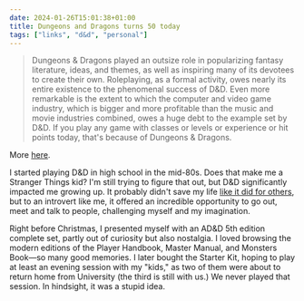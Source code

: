 ```yaml
---
date: 2024-01-26T15:01:38+01:00
title: Dungeons and Dragons turns 50 today
tags: ["links", "d&d", "personal"]
---
```

> Dungeons & Dragons played an outsize role in popularizing fantasy literature,
ideas, and themes, as well as inspiring many of its devotees to create their
own. Roleplaying, as a formal activity, owes nearly its entire existence to the
phenomenal success of D&D. Even more remarkable is the extent to which the
computer and video game industry, which is bigger and more profitable than the
music and movie industries combined, owes a huge debt to the example set by D&D.
If you play any game with classes or levels or experience or hit points today,
that's because of Dungeons & Dragons.

More [here](http://grognardia.blogspot.com/2024/01/fifty-years-ago-today.html).

I started playing D&D in high school in the mid-80s. Does that make me a
Stranger Things kid? I'm still trying to figure that out, but D&D significantly
impacted me growing up. It probably didn't save my life [like it did for
others](https://www.hearsay.tech/2023-10-29-dungeons-and-dragons-saved-my-life.gmi),
but to an introvert like me, it offered an incredible opportunity to go out,
meet and talk to people, challenging myself and my imagination.

Right before Christmas, I presented myself with an AD&D 5th edition complete
set, partly out of curiosity but also nostalgia. I loved browsing the modern
editions of the Player Handbook, Master Manual, and Monsters Book—so many good
memories. I later bought the Starter Kit, hoping to play at least an evening
session with my "kids," as two of them were about to return home from University
(the third is still with us.) We never played that session. In hindsight, it was
a stupid idea.